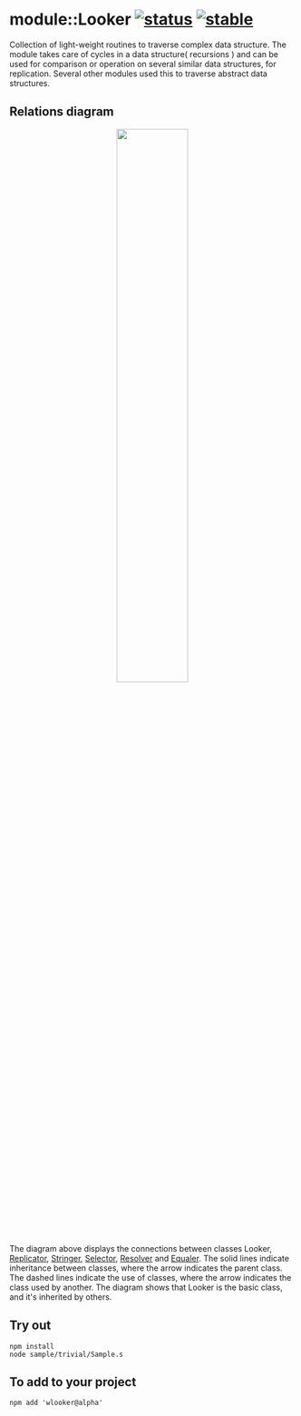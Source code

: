 
# module::Looker  [![status](https://github.com/Wandalen/wLooker/workflows/publish/badge.svg)](https://github.com/Wandalen/wLooker/actions?query=workflow%3Apublish) [![stable](https://img.shields.io/badge/stability-stable-brightgreen.svg)](https://github.com/emersion/stability-badges#stable)

Collection of light-weight routines to traverse complex data structure. The module takes care of cycles in a data structure( recursions ) and can be used for comparison or operation on several similar data structures, for replication. Several other modules used this to traverse abstract data structures.

## Relations diagram

<div align="center">
		<img src="./doc/images/ClassDiagram.png" width="50%" height="50%">
</div>

The diagram above displays the connections between classes Looker, [Replicator](https://github.com/Wandalen/wReplicator), [Stringer](https://github.com/Wandalen/wStringer), [Selector](https://github.com/Wandalen/wSelector), [Resolver](https://github.com/Wandalen/wResolver) and [Equaler](https://github.com/Wandalen/wEqualer). The solid lines indicate inheritance between classes, where the arrow indicates the parent class. The dashed lines indicate the use of classes, where the arrow indicates the class used by another. The diagram shows that Looker is the basic class, and it's inherited by others.

## Try out

```
npm install
node sample/trivial/Sample.s
```

## To add to your project
```
npm add 'wlooker@alpha'
```



